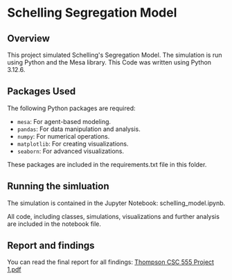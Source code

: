 # Schelling Segregation Model

## Overview
This project simulated Schelling's Segregation  Model. The simulation is run using Python and the Mesa library. This Code was written using Python 3.12.6.

## Packages Used
The following Python packages are required:
- `mesa`: For agent-based modeling.
- `pandas`: For data manipulation and analysis.
- `numpy`: For numerical operations.
- `matplotlib`: For creating visualizations.
- `seaborn`: For advanced visualizations.

These packages are included in the requirements.txt file in this folder.

## Running the simluation
The simulation is contained in the Jupyter Notebook: schelling_model.ipynb.

All code, including classes, simulations, visualizations and further analysis are included in the notebook file.

## Report and findings
You can read the final report for all findings: [Thompson CSC 555 Project 1.pdf
]([https://github.com/ecthompsoncodes/FDS-Epi-Project/files/15179439/Trustworthy_AI_for_Epidemiology_Applications.pdf](https://github.com/ecthompsoncodes/Multi-Agent-Segregation-Model/blob/main/Thompson%20CSC%20555%20Project%201.pdf))
